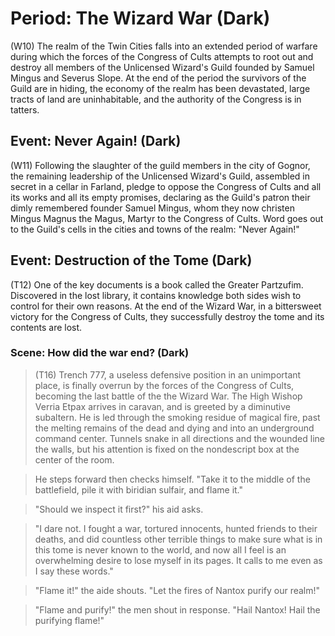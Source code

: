 # Period: The Wizard War (Dark)

(W10) The realm of the Twin Cities falls into an extended period of warfare
during which the forces of the Congress of Cults attempts to root out and
destroy all members of the Unlicensed Wizard's Guild founded by Samuel Mingus
and Severus Slope. At the end of the period the survivors of the Guild are in
hiding, the economy of the realm has been devastated, large tracts of land are
uninhabitable, and the authority of the Congress is in tatters.

## Event: Never Again! (Dark)

(W11) Following the slaughter of the guild members in the city of Gognor, the
remaining leadership of the Unlicensed Wizard's Guild, assembled in secret in a
cellar in Farland, pledge to oppose the Congress of Cults and all its works and
all its empty promises, declaring as the Guild's patron their dimly remembered
founder Samuel Mingus, whom they now christen Mingus Magnus the Magus, Martyr to
the Congress of Cults. Word goes out to the Guild's cells in the cities and
towns of the realm: "Never Again!"

## Event: Destruction of the Tome (Dark)

(T12) One of the key documents is a book called the Greater Partzufim.
Discovered in the lost library, it contains knowledge both sides wish to control
for their own reasons. At the end of the Wizard War, in a bittersweet victory
for the Congress of Cults, they successfully destroy the tome and its contents
are lost.

### Scene: How did the war end? (Dark)

> (T16) Trench 777, a useless defensive position in an unimportant place, is
finally overrun by the forces of the Congress of Cults, becoming the last battle
of the the Wizard War. The High Wishop Verria Etpax arrives in caravan, and is
greeted by a diminutive subaltern. He is led through the smoking residue of
magical fire, past the melting remains of the dead and dying and into an
underground command center. Tunnels snake in all directions and the wounded line
the walls, but his attention is fixed on the nondescript box at the center of
the room.

> He steps forward then checks himself. "Take it to the middle of the battlefield, pile it with biridian sulfair, and flame it."

> "Should we inspect it first?" his aid asks.

> "I dare not. I fought a war, tortured innocents, hunted friends to their deaths,
and did countless other terrible things to make sure what is in this tome is
never known to the world, and now all I feel is an overwhelming desire to lose
myself in its pages. It calls to me even as I say these words."

> "Flame it!" the aide shouts. "Let the fires of Nantox purify our realm!"

> "Flame and purify!" the men shout in response. "Hail Nantox! Hail the
purifying flame!"
